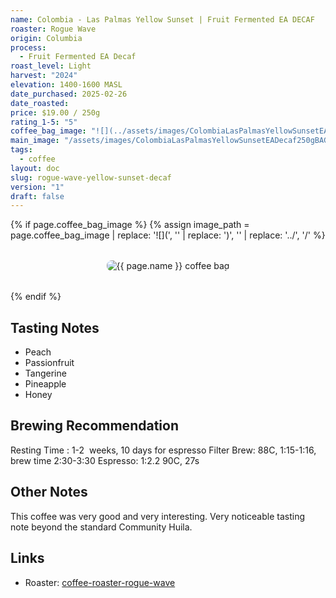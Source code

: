 ```yaml
---
name: Colombia - Las Palmas Yellow Sunset | Fruit Fermented EA DECAF
roaster: Rogue Wave
origin: Columbia
process:
  - Fruit Fermented EA Decaf
roast_level: Light
harvest: "2024"
elevation: 1400-1600 MASL
date_purchased: 2025-02-26
date_roasted: 
price: $19.00 / 250g
rating_1-5: "5"
coffee_bag_image: "![](../assets/images/ColombiaLasPalmasYellowSunsetEADecaf250gBAG.jpg)"
main_image: "/assets/images/ColombiaLasPalmasYellowSunsetEADecaf250gBAG.jpg"
tags:
  - coffee
layout: doc
slug: rogue-wave-yellow-sunset-decaf
version: "1"
draft: false
---
```


{% if page.coffee_bag_image %}
  {% assign image_path = page.coffee_bag_image | replace: '![](', '' | replace: ')', '' | replace: '../', '/' %}
  <div class="coffee-bag-image" style="text-align: center; margin: 2rem 0;">
    <img src="{{ image_path | relative_url }}" alt="{{ page.name }} coffee bag" style="max-width: 300px; height: auto; border-radius: 8px;">
  </div>
{% endif %}

## Tasting Notes
- Peach
- Passionfruit
- Tangerine
- Pineapple
- Honey

## Brewing Recommendation
Resting Time : 1-2  weeks, 10 days for espresso
Filter Brew: 88C, 1:15-1:16, brew time 2:30-3:30
Espresso: 1:2.2 90C, 27s

## Other Notes
This coffee was very good and very interesting.  Very noticeable tasting note beyond the standard Community Huila. 

## Links
- Roaster: [coffee-roaster-rogue-wave](coffee-roaster-rogue-wave.md)